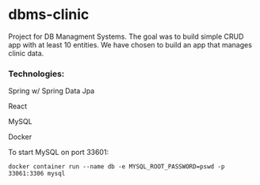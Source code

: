 # dbms-clinic
Project for DB Managment Systems. The goal was to build simple CRUD app with at least 10 entities. We have chosen to build an app that manages clinic data. 

### Technologies:

Spring w/ Spring Data Jpa

React

MySQL

Docker

To start MySQL on port 33601: 
 
`docker container run --name db -e MYSQL_ROOT_PASSWORD=pswd -p 33061:3306 mysql`

